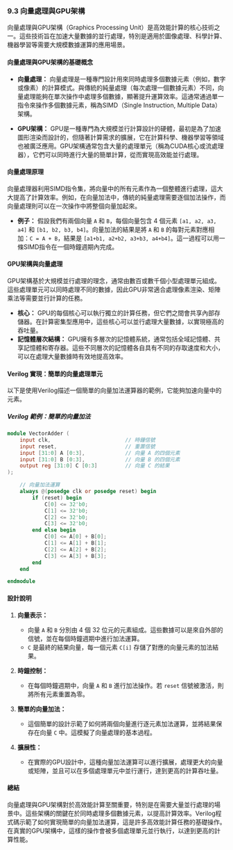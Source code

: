### **9.3 向量處理與GPU架構**

向量處理與GPU架構（Graphics Processing Unit）是高效能計算的核心技術之一。這些技術旨在加速大量數據的並行處理，特別是適用於圖像處理、科學計算、機器學習等需要大規模數據運算的應用場景。

#### **向量處理與GPU架構的基礎概念**

- **向量處理：** 向量處理是一種專門設計用來同時處理多個數據元素（例如，數字或像素）的計算模式。與傳統的純量處理（每次處理一個數據元素）不同，向量處理能夠在單次操作中處理多個數據，顯著提升運算效率。這通常通過單一指令來操作多個數據元素，稱為SIMD（Single Instruction, Multiple Data）架構。
  
- **GPU架構：** GPU是一種專門為大規模並行計算設計的硬體，最初是為了加速圖形渲染而設計的，但隨著計算需求的擴展，它在計算科學、機器學習等領域也被廣泛應用。GPU架構通常包含大量的處理單元（稱為CUDA核心或流處理器），它們可以同時進行大量的簡單計算，從而實現高效能並行處理。

#### **向量處理原理**
向量處理器利用SIMD指令集，將向量中的所有元素作為一個整體進行處理，這大大提高了計算效率。例如，在向量加法中，傳統的純量處理需要逐個加法操作，而向量處理則可以在一次操作中將整個向量加起來。

- **例子：** 假設我們有兩個向量 `A` 和 `B`，每個向量包含 4 個元素 `[a1, a2, a3, a4]` 和 `[b1, b2, b3, b4]`。向量加法的結果是將 `A` 和 `B` 的每對元素對應相加：`C = A + B`，結果是 `[a1+b1, a2+b2, a3+b3, a4+b4]`。這一過程可以用一條SIMD指令在一個時鐘週期內完成。

#### **GPU架構與向量處理**

GPU架構基於大規模並行處理的理念，通常由數百或數千個小型處理單元組成。這些處理單元可以同時處理不同的數據，因此GPU非常適合處理像素渲染、矩陣乘法等需要並行計算的任務。

- **核心：** GPU的每個核心可以執行獨立的計算任務，但它們之間會共享內部存儲器。在計算密集型應用中，這些核心可以並行處理大量數據，以實現極高的吞吐量。
- **記憶體層次結構：** GPU擁有多層次的記憶體系統，通常包括全域記憶體、共享記憶體和寄存器。這些不同層次的記憶體各自具有不同的存取速度和大小，可以在處理大量數據時有效地提高效率。

#### **Verilog 實現：簡單的向量處理單元**

以下是使用Verilog描述一個簡單的向量加法運算器的範例，它能夠加速向量中的元素。

##### **Verilog 範例：簡單的向量加法**

```verilog
module VectorAdder (
    input clk,                        // 時鐘信號
    input reset,                      // 重置信號
    input [31:0] A [0:3],             // 向量 A 的四個元素
    input [31:0] B [0:3],             // 向量 B 的四個元素
    output reg [31:0] C [0:3]         // 向量 C 的結果
);

    // 向量加法運算
    always @(posedge clk or posedge reset) begin
        if (reset) begin
            C[0] <= 32'b0;
            C[1] <= 32'b0;
            C[2] <= 32'b0;
            C[3] <= 32'b0;
        end else begin
            C[0] <= A[0] + B[0];
            C[1] <= A[1] + B[1];
            C[2] <= A[2] + B[2];
            C[3] <= A[3] + B[3];
        end
    end

endmodule
```

#### **設計說明**

1. **向量表示：**
   - 向量 `A` 和 `B` 分別由 4 個 32 位元的元素組成。這些數據可以是來自外部的信號，並在每個時鐘週期中進行加法運算。
   - `C` 是最終的結果向量，每一個元素 `C[i]` 存儲了對應的向量元素的加法結果。

2. **時鐘控制：**
   - 在每個時鐘週期中，向量 `A` 和 `B` 進行加法操作。若 `reset` 信號被激活，則將所有元素重置為零。

3. **簡單的向量加法：**
   - 這個簡單的設計示範了如何將兩個向量進行逐元素加法運算，並將結果保存在向量 `C` 中。這模擬了向量處理的基本過程。

4. **擴展性：**
   - 在實際的GPU設計中，這種向量加法運算可以進行擴展，處理更大的向量或矩陣，並且可以在多個處理單元中並行運行，達到更高的計算吞吐量。

#### **總結**

向量處理與GPU架構對於高效能計算至關重要，特別是在需要大量並行處理的場景中。這些架構的關鍵在於同時處理多個數據元素，以提高計算效率。Verilog程式碼示範了如何實現簡單的向量加法運算，這是許多高效能計算任務的基礎操作。在真實的GPU架構中，這樣的操作會被多個處理單元並行執行，以達到更高的計算性能。